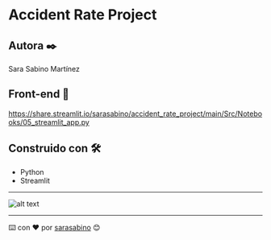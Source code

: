 # Accident Rate Project


## Autora ✒️

Sara Sabino Martínez

## Front-end 🚀
https://share.streamlit.io/sarasabino/accident_rate_project/main/Src/Notebooks/05_streamlit_app.py

## Construido con 🛠️

* Python
* Streamlit
---


![alt text](https://github.com/sarasabino/Accident_Rate_Project/Images/decision_tree_cm.PNG)

---
⌨️ con ❤️ por [sarasabino](https://github.com/sarasabino) 😊
